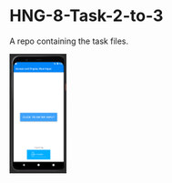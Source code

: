 # HNG-8-Task-2-to-3
A repo containing the task files.

<img src="User Input App 1.png" width="100px"/>
